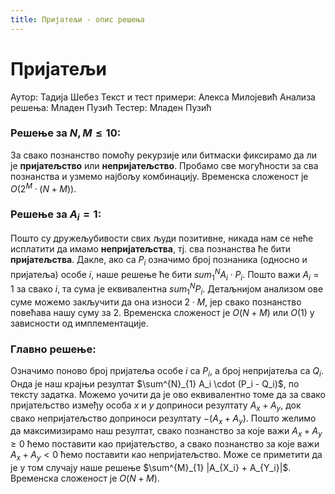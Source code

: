 ```yaml
---
title: Пријатељи - опис решења
---
```


# Пријатељи

Аутор: Тадија Шебез
Текст и тест примери: Алекса Милојевић
Анализа решења: Младен Пузић
Тестер: Младен Пузић

### Решење за $N, M \leq 10$:
За свако познанство помоћу рекурзије или битмаски фиксирамо да ли је **пријатељство** или **непријатељство**. Пробамо све могућности за сва познанства и узмемо најбољу комбинацију. Временска сложеност је $O(2^M\cdot(N+M))$.

### Решење за $A_i = 1$:
Пошто су дружељубивости свих људи позитивне, никада нам се неће исплатити да имамо **непријатељства**, тј. сва познанства ће бити **пријатељства**. Дакле, ако са $P_i$ означимо број познаника (односно и пријатеља) особе $i$, наше решење ће бити $sum^{N}_{1} A_i\cdot P_i$. Пошто важи $A_i = 1$ за свако $i$, та сума је еквивалентна $sum^{N}_{1} P_i$. Детаљнијом анализом ове суме можемо закључити да она износи $2\cdot M$, јер свако познанство повећава нашу суму за 2. Временска сложеност је $O(N+M)$ или $O(1)$ у зависности од имплементације.

### Главно решење:
Означимо поново број пријатеља особе $i$ са $P_i$, а број непријатеља са $Q_i$. Онда је наш крајњи резултат $\sum^{N}_{1} A_i \cdot (P_i - Q_i)$, по тексту задатка. Можемо уочити да је ово еквивалентно томе да за свако пријатељство између особа $x$ и $y$ доприноси резултату $A_x + A_y$, док свако непријатељство доприноси резултату $-(A_x + A_y)$. Пошто желимо да максимизирамо наш резултат, свако познанство за које важи $A_x + A_y \geq 0$ ћемо поставити као пријатељство, а свако познанство за које важи $A_x + A_y < 0$ ћемо поставити као непријатељство. Може се приметити да је у том случају наше решење $\sum^{M}_{1} |A_{X_i} + A_{Y_i}|$. Временска сложеност је $O(N+M)$.
